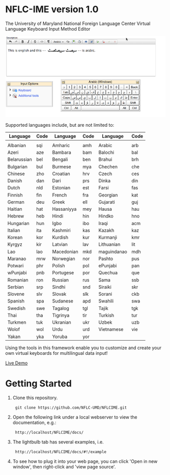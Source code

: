 # NFLC-IME version 1.0
The University of Maryland National Foreign Language Center
Virtual Language Keyboard Input Method Editor

![Mou icon](resources/docs/arabicscreenshot.png)

Supported languages include, but are not limited to:

Language     | Code   | Language  | Code | Language | Code |
------------ | -------| --------  | ---- | -------- | ---- |
             |        |           |      |          |      |
Albanian     | sqi    | Amharic   | amh  | Arabic   | arb  |
Azeri        | aze    | Bambara   | bam  | Balochi  | bal  |
Belarussian  | bel    | Bengali   | ben  | Brahui   | brh  |
Bulgarian    | bul    | Burmese   | mya  | Chechen  | che  |
Chinese      | zho    | Croatian  | hrv  | Czech    | ces  |
Danish       | dan    | Dari      | prs  | Dinka    | din  |
Dutch        | nld    | Estonian  | est  | Farsi    | fas  |
Finnish      | fin    | French    | fra  | Georgian | kat  |
German       | deu    | Greek     | ell  | Gujarati | guj  |
Haitian      | hat    | Hassaniyya | mey | Hausa   | hau  |
Hebrew       | heb    | Hindi     | hin  | Hindko   | hno  | 
Hungarian    | hun    | Igbo      | ibo  | Iraqi    | acm  |
Italian      | ita    | Kashmiri  | kas  | Kazakh   | kaz  |  
Korean       | kor    | Kurdish   | kur  | Kurmanji | kmr  |
Kyrgyz       | kir    | Latvian   | lav  | Lithuanian | lit |
Lao          | lao    | Macedonian | mkd | maguindanao | mdh |
Maranao      | mrw    | Norwegian | nor  | Pashto   | pus |
Potwari      | phr    | Polish    | pol  | ePunjabi | pan |
wPunjabi     | pnb    | Portugese | por  | Quechua  | que | 
Romanian     | ron    | Russian   | rus  | Sama     | ssb | 
Serbian      | srp    | Sindhi    | snd  | Siraiki  | skr |
Slovene      | slv    | Slovak    | slk  | Sorani   | ckb |
Spanish      | spa    | Sudanese  | apd  | Swahili  | swa |
Swedish      | swe    | Tagalog   | tgl  | Tajik    | tgk |
Thai         | tha    | Tigrinya  | tir  | Turkish  | tur |
Turkmen      | tuk    | Ukranian  | ukr  | Uzbek    | uzb |
Wolof        | wol    | Urdu      | urd  | Vietnamese | vie |
Yakan        | yka    | Yoruba    | yor

Using the tools in this framework enable you to customize and create your 
own virtual keyboards for multilingual data input!

[Live Demo](http://webapps.figleaf.com/nflcime/docs/#!/example)

# Getting Started

1. Clone this repository.

        git clone https://github.com/NFLC-UMD/NFLCIME.git

1. Open the following link under a local webserver to view the documentation, e.g.:

        http://localhost/NFLCIME/docs/

1. The lightbulb tab has several examples, i.e.

        http://localhost/NFLCIME/docs/#!/example

1. To see how to plug it into your web page, you can click 'Open in new window', then right-click and 'view page source'.

